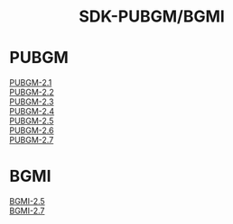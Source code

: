 <h1 align="center">SDK-PUBGM/BGMI</h1>

# PUBGM

[PUBGM-2.1](https://github.com/FiZZ-Op/SDK-PUBG/tree/2.1) <br />
[PUBGM-2.2](https://github.com/FiZZ-Op/SDK-PUBG/tree/2.2) <br />
[PUBGM-2.3](https://github.com/FiZZ-Op/SDK-PUBG/tree/2.3) <br />
[PUBGM-2.4](https://github.com/FiZZ-Op/SDK-PUBG/tree/2.4) <br />
[PUBGM-2.5](https://github.com/FiZZ-Op/SDK-PUBG/tree/2.5-GLOBAL-VNG-TW-KR) <br />
[PUBGM-2.6](https://github.com/FiZZ-Op/SDK-PUBG/tree/2.6-GLOBAL-VNG-TW-KR) <br />
[PUBGM-2.7](https://github.com/FiZZ-Op/SDK-PUBGM-BGMI/tree/2.7-PUBGM) <br />


# BGMI

[BGMI-2.5](https://github.com/FiZZ-Op/SDK-PUBG/tree/2.5-BGMI) <br />
[BGMI-2.7](https://github.com/FiZZ-Op/SDK-PUBGM-BGMI/tree/BGMI-2.7) <br />
